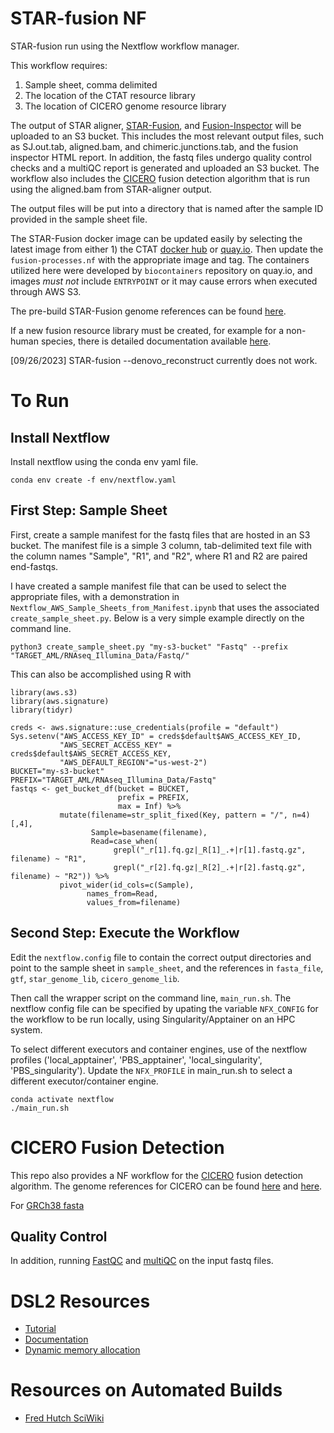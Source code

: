 # STAR-fusion NF

 STAR-fusion run using the Nextflow workflow manager.

 This workflow requires:
  1. Sample sheet, comma delimited
  2. The location of the CTAT resource library
  3. The location of CICERO genome resource library

The output of STAR aligner, [STAR-Fusion](https://github.com/STAR-Fusion/STAR-Fusion/wiki), and [Fusion-Inspector](https://github.com/FusionInspector/FusionInspector/wiki) will be uploaded to an S3 bucket. This includes the most relevant output files, such as SJ.out.tab, aligned.bam, and chimeric.junctions.tab, and the fusion inspector HTML report. In addition, the fastq files undergo quality control checks and a multiQC report is generated and uploaded an S3 bucket.  The workflow also includes the [CICERO](https://github.com/stjude/CICERO) fusion detection algorithm that is run using the aligned.bam from STAR-aligner output.  

The output files will be put into a directory that is named after the sample ID provided in the sample sheet file.  

The STAR-Fusion docker image can be updated easily by selecting the latest image from either 1) the CTAT [docker hub](https://hub.docker.com/r/trinityctat/starfusion) or [quay.io](quay.io). Then update the `fusion-processes.nf` with the appropriate image and tag. The containers utilized here were developed by `biocontainers` repository on quay.io, and images *must not* include `ENTRYPOINT` or it may cause errors when executed through AWS S3.  

The pre-build STAR-Fusion genome references can be found [here](https://data.broadinstitute.org/Trinity/CTAT_RESOURCE_LIB/). 

If a new fusion resource library must be created, for example for a non-human species, there is detailed documentation available [here](https://github.com/NCIP/ctat-genome-lib-builder/wiki).

[09/26/2023]
STAR-fusion --denovo_reconstruct currently does not work. 

# To Run

## Install Nextflow

Install nextflow using the conda env yaml file.

```
conda env create -f env/nextflow.yaml
```

## First Step: Sample Sheet

First, create a sample manifest for the fastq files that are hosted in an S3 bucket. The manifest file is a simple 3 column, tab-delimited text file with the column names "Sample", "R1", and "R2", where R1 and R2 are paired end-fastqs.

I have created a sample manifest file that can be used to select the appropriate files, with a demonstration in `Nextflow_AWS_Sample_Sheets_from_Manifest.ipynb` that uses the associated `create_sample_sheet.py`. Below is a very simple example directly on the command line.

```
python3 create_sample_sheet.py "my-s3-bucket" "Fastq" --prefix "TARGET_AML/RNAseq_Illumina_Data/Fastq/"
```

This can also be accomplished using R with 

```
library(aws.s3)
library(aws.signature)
library(tidyr) 

creds <- aws.signature::use_credentials(profile = "default")
Sys.setenv("AWS_ACCESS_KEY_ID" = creds$default$AWS_ACCESS_KEY_ID,
           "AWS_SECRET_ACCESS_KEY" = creds$default$AWS_SECRET_ACCESS_KEY,
           "AWS_DEFAULT_REGION"="us-west-2")
BUCKET="my-s3-bucket"
PREFIX="TARGET_AML/RNAseq_Illumina_Data/Fastq"
fastqs <- get_bucket_df(bucket = BUCKET, 
                        prefix = PREFIX,
                        max = Inf) %>%
           mutate(filename=str_split_fixed(Key, pattern = "/", n=4)[,4],
                  Sample=basename(filename),
                  Read=case_when(
                       grepl("_r[1].fq.gz|_R[1]_.+|r[1].fastq.gz", filename) ~ "R1", 
                       grepl("_r[2].fq.gz|_R[2]_.+|r[2].fastq.gz", filename) ~ "R2")) %>% 
           pivot_wider(id_cols=c(Sample), 
                 names_from=Read, 
                 values_from=filename)                      
```


## Second Step: Execute the Workflow

Edit the `nextflow.config` file to contain the correct output directories and point to the sample sheet in `sample_sheet`, and the references in `fasta_file`, `gtf`, `star_genome_lib`, `cicero_genome_lib`. 

Then  call the wrapper script on the command line, `main_run.sh`. The nextflow config file can be specified by upating the variable `NFX_CONFIG` for the workflow to be run locally, using Singularity/Apptainer on an HPC system. 

To select different executors and container engines, use of the nextflow profiles ('local_apptainer', 'PBS_apptainer', 'local_singularity', 'PBS_singularity'). Update the `NFX_PROFILE` in main_run.sh to select a different executor/container engine. 

```
conda activate nextflow
./main_run.sh
```

# CICERO Fusion Detection

This repo also provides a NF workflow for the [CICERO](https://github.com/stjude/CICERO) fusion detection algorithm. The genome references for CICERO can be found [here](https://www.bcgsc.ca/downloads/genomes/9606/hg19/1000genomes/bwa_ind/genome/GRCh37-lite.fa) and [here](https://doi.org/10.5281/zenodo.3817656).

For [GRCh38 fasta](ftp://ftp.ncbi.nlm.nih.gov/genomes/all/GCA/000/001/405/GCA_000001405.15_GRCh38/seqs_for_alignment_pipelines.ucsc_ids/GCA_000001405.15_GRCh38_no_alt_analysis_set.fna.gz)


## Quality Control 

In addition, running [FastQC](https://www.bioinformatics.babraham.ac.uk/projects/fastqc/) and [multiQC](https://multiqc.info/) on the input fastq files. 

# DSL2 Resources

* [Tutorial](https://github.com/nextflow-io/nfcamp-tutorial)
* [Documentation](https://www.nextflow.io/docs/latest/dsl2.html)
* [Dynamic memory allocation](https://lucacozzuto.medium.com/handling-failing-jobs-with-nextflow-24405b97b679)

# Resources on Automated Builds
* [Fred Hutch SciWiki](https://sciwiki.fredhutch.org/hdc/hdc_building_containers/#step-2-define-your-docker-image)